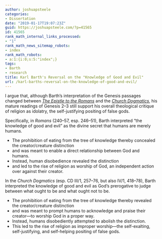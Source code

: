 ```yaml
---
author: joshuapsteele
categories:
- Dissertation
date: "2019-01-17T19:07:23Z"
guid: https://joshuapsteele.com/?p=41565
id: 41565
rank_math_internal_links_processed:
- "1"
rank_math_news_sitemap_robots:
- index
rank_math_robots:
- a:1:{i:0;s:5:"index";}
tags:
- Barth
- research
title: Karl Barth's Reversal on the "Knowledge of Good and Evil"
url: /karl-barths-reversal-on-the-knowledge-of-good-and-evil/
---
```


I argue that, although Barth’s interpretation of the Genesis passages changed between [*The Epistle to the Romans*](https://amzn.to/2SVxH69) and the [*Church Dogmatics*](https://www.logos.com/product/5758/barths-church-dogmatics), his mature readings of Genesis 2–3 still support his overall theological critique of religion as idolatry, the self-justifying positing of false gods.

Specifically, in *Romans* (240–57, esp. 246–51), Barth interpreted “the knowledge of good and evil” as the divine secret that humans are merely humans.

- The prohibition of eating from the tree of knowledge thereby concealed the creator/creature distinction
- and was meant to enable a direct relationship between God and humans.
- Instead, human disobedience revealed the distinction
- and led to the rise of religion as worship of God, an independent action over against their creator.

In the *Church Dogmatics* (esp. CD III/1, 257–76, but also IV/1, 418–78), Barth interpreted the knowledge of good and evil as God’s prerogative to judge between what ought to be and what ought not to be.

- The prohibition of eating from the tree of knowledge thereby revealed the creator/creature distinction
- and was meant to prompt humans to acknowledge and praise their creator—to worship God in a proper way.
- Instead, humans disobediently attempted to abolish the distinction.
- This led to the rise of religion as improper worship—the self-exalting, self-justifying, and self-helping positing of false gods.